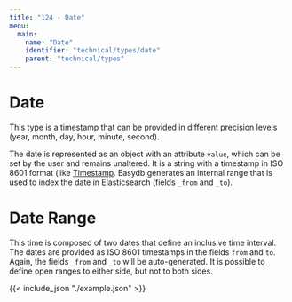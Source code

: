 ```yaml
---
title: "124 - Date"
menu:
  main:
    name: "Date"
    identifier: "technical/types/date"
    parent: "technical/types"
---
```

# <a name="date"></a> Date

This type is a timestamp that can be provided in different precision levels (year, month, day, hour, minute, second).

The date is represented as an object with an attribute `value`, which can be set by the user and remains unaltered.
It is a string with a timestamp in ISO 8601 format (like [Timestamp](/en/technical/types/timestamp).
Easydb generates an internal range that is used to index the date in Elasticsearch (fields `_from` and `_to`).

# <a name="daterange"></a> Date Range

This time is composed of two dates that define an inclusive time interval. The dates are provided as ISO 8601
timestamps in the fields `from` and `to`. Again, the fields `_from` and `_to` will be auto-generated. It is possible
to define open ranges to either side, but not to both sides.


{{< include_json "./example.json" >}}


